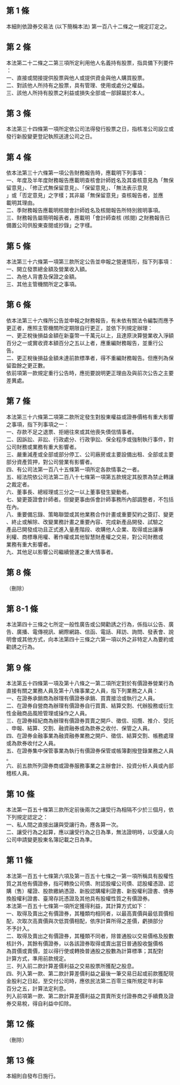 第 1 條
-------
本細則依證券交易法 (以下簡稱本法) 第一百八十二條之一規定訂定之。

第 2 條
-------
本法第二十二條之二第三項所定利用他人名義持有股票，指具備下列要件  
：  
一、直接或間接提供股票與他人或提供資金與他人購買股票。  
二、對該他人所持有之股票，具有管理、使用或處分之權益。  
三、該他人所持有股票之利益或損失全部或一部歸屬於本人。

第 3 條
-------
本法第三十四條第一項所定依公司法得發行股票之日，指核准公司設立或  
發行新股變更登記執照送達公司之日。

第 4 條
-------
依本法第三十六條第一項公告財務報告時，應載明下列事項：  
一、年度及半年度財務報告應載明查核會計師姓名及其查核意見為「無保  
    留意見」、「修正式無保留意見」、「保留意見」、「無法表示意見  
    」或「否定意見」之字樣；其非屬「無保留意見」查核報告者，並應  
    載明其理由。  
二、季財務報告應載明核閱會計師姓名及核閱報告所特別敘明事項。  
三、財務報告屬簡明報表者，應載明「會計師查核 (核閱) 之財務報告已  
    備置公司供股東查閱或抄錄」之字樣。

第 5 條
-------
本法第三十六條第一項第三款所定公告並申報之營運情形，指下列事項：  
一、開立發票總金額及營業收入額。  
二、為他人背書及保證之金額。  
三、其他主管機關所定之事項。

第 6 條
-------
依本法第三十六條所公告並申報之財務報告，有未依有關法令編製而應予  
更正者，應照主管機關所定期限自行更正，並依下列規定辦理：  
一、更正稅後損益金額在新臺幣一千萬元以上，且達原決算營業收入淨額  
    百分之一或實收資本額百分之五以上者，應重編財務報告，並重行公  
    告。  
二、更正稅後損益金額未達前款標準者，得不重編財務報告。但應列為保  
    留盈餘之更正數。  
依前項第一款規定重行公告時，應扼要說明更正理由及與前次公告之主要  
差異處。

第 7 條
-------
本法第三十六條第二項第二款所定發生對股東權益或證券價格有重大影響  
之事項，指下列事項之一：  
一、存款不足之退票、拒絕往來或其他喪失債信情事者。  
二、因訴訟、非訟、行政處分、行政爭訟、保全程序或強制執行事件，對  
    公司財務或業務有重大影響者。  
三、嚴重減產或全部或部分停工、公司廠房或主要設備出租、全部或主要  
    部分資產質押，對公司營業有影響者。  
四、有公司法第一百八十五條第一項所定各款情事之一者。  
五、經法院依公司法第二百八十七條第一項第五款規定其股票為禁止轉讓  
    之裁定者。  
六、董事長、總經理或三分之一以上董事發生變動者。  
七、變更簽證會計師者。但變更事由係會計師事務所內部調整者，不包括  
    在內。  
八、重要備忘錄、策略聯盟或其他業務合作計畫或重要契約之簽訂、變更  
    、終止或解除、改變業務計畫之重要內容、完成新產品開發、試驗之  
    產品已開發成功且正式進入量產階段、收購他人企業、取得或出讓專  
    利權、商標專用權、著作權或其他智慧財產權之交易，對公司財務或  
    業務有重大影響者。  
九、其他足以影響公司繼續營運之重大情事者。

第 8 條
-------
（刪除）

第 8-1 條
---------
本法第四十三條之七所定一般性廣告或公開勸誘之行為，係指以公告、廣  
告、廣播、電傳視訊、網際網路、信函、電話、拜訪、詢問、發表會、說  
明會或其他方式，向本法第四十三條之六第一項以外之非特定人為要約或  
勸誘之行為。

第 9 條
-------
本法第五十四條第一項及第十八條之一第二項所定對於有價證券營業行為  
直接有關之業務人員及第十八條事業之人員，指下列業務之人員：  
一、在證券承銷商為辦理有價證券承銷、買賣接洽或執行之人員。  
二、在證券自營商為辦理有價證券自行買賣、結算交割、代辦股務或衍生  
    性金融商品風險管理或操作之人員。  
三、在證券經紀商為辦理有價證券買賣之開戶、徵信、招攬、推介、受託  
    、申報、結算、交割、融資融券或為款券之收付、保管之人員。  
四、在證券金融事業為融資融券業務之開戶、徵信、結算交割、帳務處理  
    或為款券收付之人員。  
五、在證券集中保管事業為執行有價證券保管或帳簿劃撥登錄業務之人員  
    。  
六、前五款所列證券商或證券服務事業之主辦會計、投資分析人員或內部  
    稽核人員。

第 10 條
--------
本法第一百五十條第三款所定前後兩次之讓受行為相隔不少於三個月，依  
下列規定認定之：  
一、私人間之直接出讓與受讓行為，應各算一次。  
二、讓受行為之起算，應以讓受行為之日為準，無法證明時，以受讓人向  
    公司申請變更股東名簿記載之日為準。

第 11 條
--------
本法第一百五十七條第六項及第一百五十七條之一第一項所稱具有股權性  
質之其他有價證券，指可轉換公司債、附認股權公司債、認股權憑證、認  
購（售）權證、股款繳納憑證、新股認購權利證書、新股權利證書、債券  
換股權利證書、臺灣存託憑證及其他具有股權性質之有價證券。  
本法第一百五十七條第一項所定獲得利益，其計算方式如下：  
一、取得及賣出之有價證券，其種類均相同者，以最高賣價與最低買價相  
    配，次取次高賣價與次低買價相配，依序計算所得之差價，虧損部分  
    不予計入。  
二、取得及賣出之有價證券，其種類不同者，除普通股以交易價格及股數  
    核計外，其餘有價證券，以各該證券取得或賣出當日普通股收盤價格  
    為買價或賣價，並以得行使或轉換普通股之股數為計算標準；其配對  
    計算方式，準用前款規定。  
三、列入前二款計算差價利益之交易股票所獲配之股息。  
四、列入第一款、第二款計算差價利益之最後一筆交易日起或前款獲配現  
    金股利之日起，至交付公司時，應依民法第二百零三條所規定年利率  
    百分之五，計算法定利息。  
列入前項第一款、第二款計算差價利益之買賣所支付證券商之手續費及證  
券交易稅，得自利益中扣除。

第 12 條
--------
（刪除）

第 13 條
--------
本細則自發布日施行。

